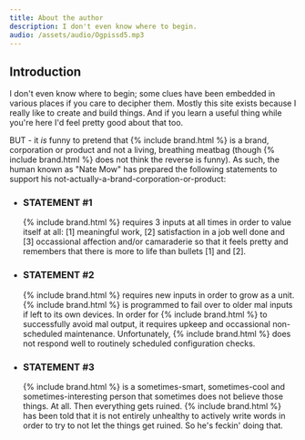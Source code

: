 ```yaml
---
title: About the author
description: I don't even know where to begin.
audio: /assets/audio/Ogpissd5.mp3
---
```


## Introduction

I don't even know where to begin; some clues have been embedded in various places if you care to decipher them. Mostly this site exists because I really like to create and build things. And if you learn a useful thing while you're here I'd feel pretty good about that too.

BUT - it *is* funny to pretend that {% include brand.html %} is a brand, corporation or product and not a living, breathing meatbag (though {% include brand.html %} does not think the reverse is funny). As such, the human known as "Nate Mow" has prepared the following statements to support his not-actually-a-brand-corporation-or-product:

* ### STATEMENT #1
  {% include brand.html %} requires 3 inputs at all times in order to value itself at all: [1] meaningful work, [2] satisfaction in a job well done and [3] occassional affection and/or camaraderie so that it feels pretty and remembers that there is more to life than bullets [1] and [2].

* ### STATEMENT #2
  {% include brand.html %} requires new inputs in order to grow as a unit. {% include brand.html %} is programmed to fail over to older mal inputs if left to its own devices. In order for {% include brand.html %} to successfully avoid mal output, it requires upkeep and occassional non-scheduled maintenance. Unfortunately, {% include brand.html %} does not respond well to routinely scheduled configuration checks.

* ### STATEMENT #3
  {% include brand.html %} is a sometimes-smart, sometimes-cool and sometimes-interesting person that sometimes does not believe those things. At all. Then everything gets ruined. {% include brand.html %} has been told that it is not entirely unhealthy to actively write words in order to try to not let the things get ruined. So he's feckin' doing that.
